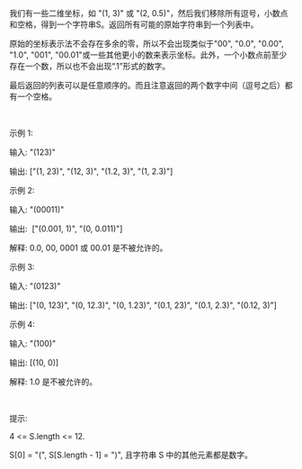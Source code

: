 我们有一些二维坐标，如 "(1, 3)" 或 "(2, 0.5)"，然后我们移除所有逗号，小数点和空格，得到一个字符串S。返回所有可能的原始字符串到一个列表中。

原始的坐标表示法不会存在多余的零，所以不会出现类似于"00", "0.0", "0.00", "1.0", "001", "00.01"或一些其他更小的数来表示坐标。此外，一个小数点前至少存在一个数，所以也不会出现“.1”形式的数字。

最后返回的列表可以是任意顺序的。而且注意返回的两个数字中间（逗号之后）都有一个空格。

 

示例 1:

输入: "(123)"

输出: ["(1, 23)", "(12, 3)", "(1.2, 3)", "(1, 2.3)"]

示例 2:

输入: "(00011)"

输出:  ["(0.001, 1)", "(0, 0.011)"]

解释: 0.0, 00, 0001 或 00.01 是不被允许的。

示例 3:

输入: "(0123)"

输出: ["(0, 123)", "(0, 12.3)", "(0, 1.23)", "(0.1, 23)", "(0.1, 2.3)", "(0.12, 3)"]

示例 4:

输入: "(100)"

输出: [(10, 0)]

解释: 1.0 是不被允许的。

 

提示:

4 <= S.length <= 12.

S[0] = "(", S[S.length - 1] = ")", 且字符串 S 中的其他元素都是数字。
